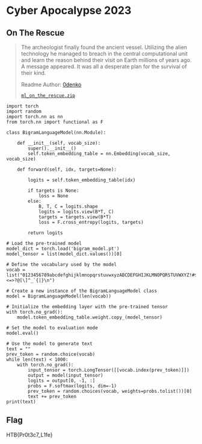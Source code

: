 # Cyber Apocalypse 2023

## On The Rescue

> The archeologist finally found the ancient vessel. Utilizing the alien technology he managed to breach in the central computational unit and learn the reason behind their visit on Earth millions of years ago. A message appeared. It was all a desperate plan for the survival of their kind.
>
>  Readme Author: [0denko](https://github.com/0denko)
> 
> [`ml_on_the_rescue.zip`](ml_on_the_rescue.zip)

```
import torch
import random
import torch.nn as nn
from torch.nn import functional as F

class BigramLanguageModel(nn.Module):

    def __init__(self, vocab_size):
        super().__init__()
        self.token_embedding_table = nn.Embedding(vocab_size, vocab_size)

    def forward(self, idx, targets=None):

        logits = self.token_embedding_table(idx) 
        
        if targets is None:
            loss = None
        else:
            B, T, C = logits.shape
            logits = logits.view(B*T, C)
            targets = targets.view(B*T)
            loss = F.cross_entropy(logits, targets)

        return logits

# Load the pre-trained model
model_dict = torch.load('bigram_model.pt')
model_tensor = list(model_dict.values())[0]

# Define the vocabulary used by the model
vocab = list("0123456789abcdefghijklmnopqrstuvwxyzABCDEFGHIJKLMNOPQRSTUVWXYZ!#$%&'()*+,-./:;<=>?@[\]^_`{|}\n")

# Create a new instance of the BigramLanguageModel class
model = BigramLanguageModel(len(vocab))

# Initialize the embedding layer with the pre-trained tensor
with torch.no_grad():
    model.token_embedding_table.weight.copy_(model_tensor)

# Set the model to evaluation mode
model.eval()

# Use the model to generate text
text = ""
prev_token = random.choice(vocab)
while len(text) < 1000:
    with torch.no_grad():
        input_tensor = torch.LongTensor([[vocab.index(prev_token)]])
        output = model(input_tensor)
        logits = output[0, -1, :]
        probs = F.softmax(logits, dim=-1)
        prev_token = random.choices(vocab, weights=probs.tolist())[0]
        text += prev_token
print(text)
```

## Flag
HTB{Pr0t3c7_L1fe}